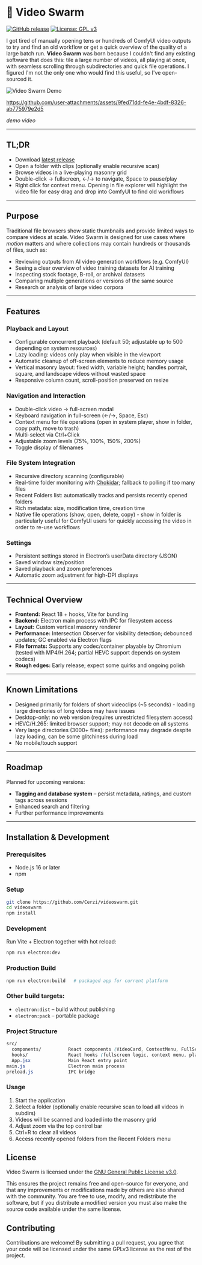 # 🐝 Video Swarm
[![GitHub release](https://img.shields.io/github/v/release/Cerzi/videoswarm?include_prereleases&sort=semver)](https://github.com/Cerzi/videoswarm/releases)
[![License: GPL v3](https://img.shields.io/badge/License-GPLv3-blue.svg)](LICENSE)


I got tired of manually opening tens or hundreds of ComfyUI video outputs to try and find an old workflow or get a quick overview of the quality of a large batch run. **Video Swarm** was born because I couldn't find any existing software that does this: tile a large number of videos, all playing at once, with seamless scrolling through subdirectories and quick file operations. I figured I'm not the only one who would find this useful, so I've open-sourced it.

![Video Swarm Demo](docs/images/demo.gif)

https://github.com/user-attachments/assets/9fed71dd-fe4e-4bdf-8326-ab775979e2d5
<p><em>demo video</em></p>

---

## TL;DR
- Download [latest release](https://github.com/Cerzi/videoswarm/releases)  
- Open a folder with clips (optionally enable recursive scan)  
- Browse videos in a live-playing masonry grid  
- Double-click → fullscreen, ←/→ to navigate, Space to pause/play  
- Right click for context menu. Opening in file explorer will highlight the video file for easy drag and drop into ComfyUI to find old workflows

---

## Purpose

Traditional file browsers show static thumbnails and provide limited ways to compare videos at scale. Video Swarm is designed for use cases where *motion* matters and where collections may contain hundreds or thousands of files, such as:

- Reviewing outputs from AI video generation workflows (e.g. ComfyUI)
- Seeing a clear overview of video training datasets for AI training
- Inspecting stock footage, B-roll, or archival datasets
- Comparing multiple generations or versions of the same source
- Research or analysis of large video corpora

---

## Features

### Playback and Layout
- Configurable concurrent playback (default 50; adjustable up to 500 depending on system resources)
- Lazy loading: videos only play when visible in the viewport
- Automatic cleanup of off-screen elements to reduce memory usage
- Vertical masonry layout: fixed width, variable height; handles portrait, square, and landscape videos without wasted space
- Responsive column count, scroll-position preserved on resize

### Navigation and Interaction
- Double-click video → full-screen modal
- Keyboard navigation in full-screen (←/→, Space, Esc)
- Context menu for file operations (open in system player, show in folder, copy path, move to trash)
- Multi-select via Ctrl+Click
- Adjustable zoom levels (75%, 100%, 150%, 200%)
- Toggle display of filenames

### File System Integration
- Recursive directory scanning (configurable)
- Real-time folder monitoring with [Chokidar](https://github.com/paulmillr/chokidar); fallback to polling if too many files
- Recent Folders list: automatically tracks and persists recently opened folders
- Rich metadata: size, modification time, creation time
- Native file operations (show, open, delete, copy) - show in folder is particularly useful for ComfyUI users for quickly accessing the video in order to re-use workflows

### Settings
- Persistent settings stored in Electron’s userData directory (JSON)
- Saved window size/position
- Saved playback and zoom preferences
- Automatic zoom adjustment for high-DPI displays

---

## Technical Overview

- **Frontend:** React 18 + hooks, Vite for bundling
- **Backend:** Electron main process with IPC for filesystem access
- **Layout:** Custom vertical masonry renderer
- **Performance:** Intersection Observer for visibility detection; debounced updates; GC enabled via Electron flags
- **File formats:** Supports any codec/container playable by Chromium (tested with MP4/H.264; partial HEVC support depends on system codecs)
- **Rough edges:** Early release; expect some quirks and ongoing polish

---

## Known Limitations

- Designed primarily for folders of short videoclips (~5 seconds) - loading large directories of long videos may have issues
- Desktop-only: no web version (requires unrestricted filesystem access)
- HEVC/H.265: limited browser support; may not decode on all systems
- Very large directories (3000+ files): performance may degrade despite lazy loading, can be some glitchiness during load
- No mobile/touch support

---

## Roadmap

Planned for upcoming versions:

- **Tagging and database system** – persist metadata, ratings, and custom tags across sessions
- Enhanced search and filtering
- Further performance improvements

---

## Installation & Development

### Prerequisites
- Node.js 16 or later
- npm

### Setup
```bash
git clone https://github.com/Cerzi/videoswarm.git
cd videoswarm
npm install
```

### Development
Run Vite + Electron together with hot reload:
```bash
npm run electron:dev
```

### Production Build
```bash
npm run electron:build   # packaged app for current platform
```

### Other build targets:
- `electron:dist` – build without publishing
- `electron:pack` – portable package

### Project Structure
```css
src/
  components/          React components (VideoCard, ContextMenu, FullScreenModal, RecentFolders)
  hooks/               React hooks (fullscreen logic, context menu, playback manager)
  App.jsx              Main React entry point
main.js                Electron main process
preload.js             IPC bridge
```

### Usage
1. Start the application
2. Select a folder (optionally enable recursive scan to load all videos in subdirs)
3. Videos will be scanned and loaded into the masonry grid
4. Adjust zoom via the top control bar
5. Ctrl+R to clear all videos
6. Access recently opened folders from the Recent Folders menu

## License

Video Swarm is licensed under the [GNU General Public License v3.0](LICENSE).

This ensures the project remains free and open-source for everyone, and that any improvements or modifications made by others are also shared with the community. You are free to use, modify, and redistribute the software, but if you distribute a modified version you must also make the source code available under the same license.

## Contributing

Contributions are welcome! By submitting a pull request, you agree that your code will be licensed under the same GPLv3 license as the rest of the project.
